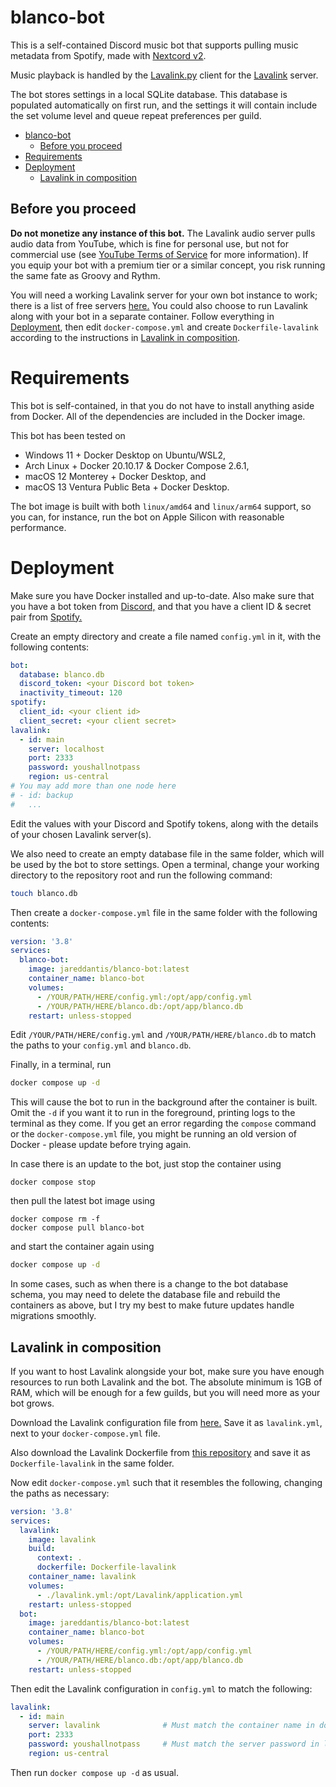 blanco-bot
===

This is a self-contained Discord music bot that supports pulling music metadata from Spotify, made with [Nextcord v2](https://nextcord.dev).

Music playback is handled by the [Lavalink.py](https://github.com/Devoxin/Lavalink.py) client for the [Lavalink](https://github.com/freyacodes/Lavalink) server.

The bot stores settings in a local SQLite database. This database is populated automatically on first run, and the settings it will contain include the set volume level and queue repeat preferences per guild.

- [blanco-bot](#blanco-bot)
  - [Before you proceed](#before-you-proceed)
- [Requirements](#requirements)
- [Deployment](#deployment)
  - [Lavalink in composition](#lavalink-in-composition)

## Before you proceed

**Do not monetize any instance of this bot.** The Lavalink audio server pulls audio data from YouTube, which is fine for personal use, but not for commercial use (see [YouTube Terms of Service](https://www.youtube.com/t/terms) for more information). If you equip your bot with a premium tier or a similar concept, you risk running the same fate as Groovy and Rythm.

You will need a working Lavalink server for your own bot instance to work; there is a list of free servers [here.](https://lavalink.darrennathanael.com/) You could also choose to run Lavalink along with your bot in a separate container. Follow everything in [Deployment](#deployment), then edit `docker-compose.yml` and create `Dockerfile-lavalink` according to the instructions in [Lavalink in composition](#lavalink-in-composition).

# Requirements

This bot is self-contained, in that you do not have to install anything aside from Docker. All of the dependencies are included in the Docker image.

This bot has been tested on

- Windows 11 + Docker Desktop on Ubuntu/WSL2,
- Arch Linux + Docker 20.10.17 & Docker Compose 2.6.1,
- macOS 12 Monterey + Docker Desktop, and
- macOS 13 Ventura Public Beta + Docker Desktop.

The bot image is built with both `linux/amd64` and `linux/arm64` support, so you can, for instance, run the bot on Apple Silicon with reasonable performance.

# Deployment

Make sure you have Docker installed and up-to-date. Also make sure that you have a bot token from [Discord,](https://discord.com/developers/applications) and that you have a client ID & secret pair from [Spotify.](https://developer.spotify.com/dashboard)

Create an empty directory and create a file named `config.yml` in it, with the following contents:

```yaml
bot:
  database: blanco.db
  discord_token: <your Discord bot token>
  inactivity_timeout: 120
spotify:
  client_id: <your client id>
  client_secret: <your client secret>
lavalink:
  - id: main
    server: localhost
    port: 2333
    password: youshallnotpass
    region: us-central
# You may add more than one node here
# - id: backup
#   ...
```

Edit the values with your Discord and Spotify tokens, along with the details of your chosen Lavalink server(s).

We also need to create an empty database file in the same folder, which will be used by the bot to store settings. Open a terminal, change your working directory to the repository root and run the following command:

```bash
touch blanco.db
```

Then create a `docker-compose.yml` file in the same folder with the following contents:

```yaml
version: '3.8'
services:
  blanco-bot:
    image: jareddantis/blanco-bot:latest
    container_name: blanco-bot
    volumes:
      - /YOUR/PATH/HERE/config.yml:/opt/app/config.yml
      - /YOUR/PATH/HERE/blanco.db:/opt/app/blanco.db
    restart: unless-stopped
```

Edit `/YOUR/PATH/HERE/config.yml` and `/YOUR/PATH/HERE/blanco.db` to match the paths to your `config.yml` and `blanco.db`.

Finally, in a terminal, run

```bash
docker compose up -d
```

This will cause the bot to run in the background after the container is built. Omit the `-d` if you want it to run in the foreground, printing logs to the terminal as they come. If you get an error regarding the `compose` command or the `docker-compose.yml` file, you might be running an old version of Docker - please update before trying again.

In case there is an update to the bot, just stop the container using

```
docker compose stop
```

then pull the latest bot image using

```
docker compose rm -f
docker compose pull blanco-bot
```

and start the container again using

```bash
docker compose up -d
```

In some cases, such as when there is a change to the bot database schema, you may need to delete the database file and rebuild the containers as above, but I try my best to make future updates handle migrations smoothly.

## Lavalink in composition

If you want to host Lavalink alongside your bot, make sure you have enough resources to run both Lavalink and the bot. The absolute minimum is 1GB of RAM, which will be enough for a few guilds, but you will need more as your bot grows.

Download the Lavalink configuration file from [here.](https://github.com/freyacodes/Lavalink/blob/master/LavalinkServer/application.yml.example) Save it as `lavalink.yml`, next to your `docker-compose.yml` file.

Also download the Lavalink Dockerfile from [this repository](https://github.com/jareddantis/blanco-bot/raw/main/Dockerfile) and save it as `Dockerfile-lavalink` in the same folder.

Now edit `docker-compose.yml` such that it resembles the following, changing the paths as necessary:

```yaml
version: '3.8'
services:
  lavalink:
    image: lavalink
    build:
      context: .
      dockerfile: Dockerfile-lavalink
    container_name: lavalink
    volumes:
      - ./lavalink.yml:/opt/Lavalink/application.yml
    restart: unless-stopped
  bot:
    image: jareddantis/blanco-bot:latest
    container_name: blanco-bot
    volumes:
      - /YOUR/PATH/HERE/config.yml:/opt/app/config.yml
      - /YOUR/PATH/HERE/blanco.db:/opt/app/blanco.db
    restart: unless-stopped
```

Then edit the Lavalink configuration in `config.yml` to match the following:

```yaml
lavalink:
  - id: main
    server: lavalink              # Must match the container name in docker-compose.yml
    port: 2333
    password: youshallnotpass     # Must match the server password in lavalink.yml
    region: us-central
```

Then run `docker compose up -d` as usual.
